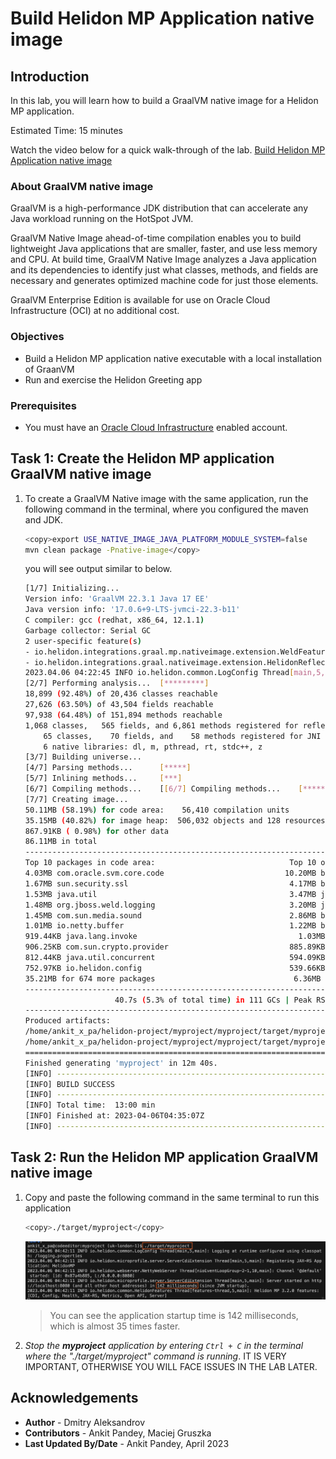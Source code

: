# Build Helidon MP Application native image

## Introduction

In this lab, you will learn how to build a GraalVM native image for a Helidon MP application.

Estimated Time: 15 minutes

Watch the video below for a quick walk-through of the lab.
[Build Helidon MP Application native image](videohub:1_0hftfgfy)

### About GraalVM native image

GraalVM is a high-performance JDK distribution that can accelerate any Java workload running on the HotSpot JVM.

GraalVM Native Image ahead-of-time compilation enables you to build lightweight Java applications that are smaller, faster, and use less memory and CPU. At build time, GraalVM Native Image analyzes a Java application and its dependencies to identify just what classes, methods, and fields are necessary and generates optimized machine code for just those elements.

GraalVM Enterprise Edition is available for use on Oracle Cloud Infrastructure (OCI) at no additional cost.

### Objectives

* Build a Helidon MP application native executable with a local installation of GraanVM
* Run and exercise the Helidon Greeting app

### Prerequisites

* You must have an [Oracle Cloud Infrastructure](https://cloud.oracle.com/en_US/cloud-infrastructure) enabled account.


## Task 1: Create the Helidon MP application GraalVM native image

1. To create a GraalVM Native image with the same application, run the following command in the terminal, where you configured the maven and JDK.
    ```bash
    <copy>export USE_NATIVE_IMAGE_JAVA_PLATFORM_MODULE_SYSTEM=false
    mvn clean package -Pnative-image</copy>
    ```

    you will see output similar to below.
    ```bash
    [1/7] Initializing...                                                                                  (18.4s @ 0.19GB)
    Version info: 'GraalVM 22.3.1 Java 17 EE'
    Java version info: '17.0.6+9-LTS-jvmci-22.3-b11'
    C compiler: gcc (redhat, x86_64, 12.1.1)
    Garbage collector: Serial GC
    2 user-specific feature(s)
    - io.helidon.integrations.graal.mp.nativeimage.extension.WeldFeature
    - io.helidon.integrations.graal.nativeimage.extension.HelidonReflectionFeature
    2023.04.06 04:22:45 INFO io.helidon.common.LogConfig Thread[main,5,main]: Logging at initialization configured using classpath: /logging.properties
    [2/7] Performing analysis...  [*********]                                                             (208.1s @ 2.13GB)
    18,899 (92.48%) of 20,436 classes reachable
    27,626 (63.50%) of 43,504 fields reachable
    97,938 (64.48%) of 151,894 methods reachable
    1,068 classes,   565 fields, and 6,861 methods registered for reflection
        65 classes,    70 fields, and    58 methods registered for JNI access
        6 native libraries: dl, m, pthread, rt, stdc++, z
    [3/7] Building universe...                                                                             (25.3s @ 3.10GB)
    [4/7] Parsing methods...      [*****]                                                                  (23.1s @ 3.36GB)
    [5/7] Inlining methods...     [***]                                                                     (9.1s @ 1.66GB)
    [6/7] Compiling methods...    [[6/7] Compiling methods...    [********************]                                                  (436.2s @ 2.94GB)
    [7/7] Creating image...                                                                                (20.5s @ 2.37GB)
    50.11MB (58.19%) for code area:    56,410 compilation units
    35.15MB (40.82%) for image heap:  506,032 objects and 128 resources
    867.91KB ( 0.98%) for other data
    86.11MB in total
    -----------------------------------------------------------------------------------------------------------------------
    Top 10 packages in code area:                              Top 10 object types in image heap:
    4.03MB com.oracle.svm.core.code                           10.20MB byte[] for code metadata
    1.67MB sun.security.ssl                                    4.17MB byte[] for java.lang.String
    1.53MB java.util                                           3.47MB java.lang.Class
    1.48MB org.jboss.weld.logging                              3.20MB java.lang.String
    1.45MB com.sun.media.sound                                 2.86MB byte[] for general heap data
    1.01MB io.netty.buffer                                     1.22MB byte[] for reflection metadata
    919.44KB java.lang.invoke                                    1.03MB byte[] for embedded resources
    906.25KB com.sun.crypto.provider                           885.89KB com.oracle.svm.core.hub.DynamicHubCompanion
    812.44KB java.util.concurrent                              594.09KB java.util.HashMap$Node
    752.97KB io.helidon.config                                 539.66KB c.o.svm.core.hub.DynamicHub$ReflectionMetadata
    35.21MB for 674 more packages                               6.36MB for 4412 more object types
    -----------------------------------------------------------------------------------------------------------------------
                        40.7s (5.3% of total time) in 111 GCs | Peak RSS: 5.12GB | CPU load: 1.63
    -----------------------------------------------------------------------------------------------------------------------
    Produced artifacts:
    /home/ankit_x_pa/helidon-project/myproject/myproject/target/myproject (executable)
    /home/ankit_x_pa/helidon-project/myproject/myproject/target/myproject.build_artifacts.txt (txt)
    =======================================================================================================================
    Finished generating 'myproject' in 12m 40s.
    [INFO] ------------------------------------------------------------------------
    [INFO] BUILD SUCCESS
    [INFO] ------------------------------------------------------------------------
    [INFO] Total time:  13:00 min
    [INFO] Finished at: 2023-04-06T04:35:07Z
    [INFO] ------------------------------------------------------------------------

    ```

## Task 2: Run the Helidon MP application GraalVM native image

1. Copy and paste the following command in the same terminal to run this application
    ```bash
    <copy>./target/myproject</copy>
    ```
    ![run native-image](images/run-native.png)
    > You can see the application startup time is 142 milliseconds, which is almost 35 times faster.


2. *Stop the **myproject** application by entering `Ctrl + C` in the terminal where the "./target/myproject" command is running*. IT IS VERY IMPORTANT, OTHERWISE YOU WILL FACE ISSUES IN THE LAB LATER.



## Acknowledgements

* **Author** -  Dmitry Aleksandrov
* **Contributors** - Ankit Pandey, Maciej Gruszka
* **Last Updated By/Date** - Ankit Pandey, April 2023
